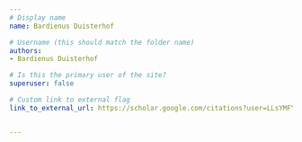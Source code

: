 ```yaml
---
# Display name
name: Bardienus Duisterhof

# Username (this should match the folder name)
authors:
- Bardienus Duisterhof

# Is this the primary user of the site?
superuser: false

# Custom link to external flag
link_to_external_url: https://scholar.google.com/citations?user=LLsYMFYAAAAJ&hl=en


---
```

